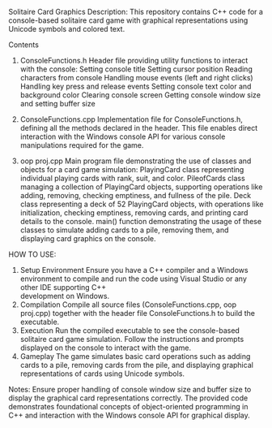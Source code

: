 Solitaire Card Graphics Description:
This repository contains C++ code for a console-based solitaire card game with graphical representations using Unicode symbols and colored text.

Contents
1. ConsoleFunctions.h
Header file providing utility functions to interact with the console:
  Setting console title
  Setting cursor position
  Reading characters from console
  Handling mouse events (left and right clicks)
  Handling key press and release events
  Setting console text color and background color
  Clearing console screen
  Getting console window size and setting buffer size

2. ConsoleFunctions.cpp
   Implementation file for ConsoleFunctions.h, defining all the methods declared in the header. This file enables direct interaction with the Windows console API for various console manipulations required for the game.

3. oop proj.cpp
Main program file demonstrating the use of classes and objects for a card game simulation:
  PlayingCard class representing individual playing cards with rank, suit, and color.
  PileofCards class managing a collection of PlayingCard objects, supporting operations like adding, removing, checking emptiness, and fullness 
  of the pile.
  Deck class representing a deck of 52 PlayingCard objects, with operations like initialization, checking emptiness, removing cards, and printing 
  card details to the console.
  main() function demonstrating the usage of these classes to simulate adding cards to a pile, removing them, and displaying card graphics on the 
  console.

HOW TO USE:

1. Setup Environment
  Ensure you have a C++ compiler and a Windows environment to compile and run the code using Visual Studio or any other IDE supporting C++     
  development on Windows.
2. Compilation
  Compile all source files (ConsoleFunctions.cpp, oop proj.cpp) together with the header file ConsoleFunctions.h to build the executable.
3. Execution
  Run the compiled executable to see the console-based solitaire card game simulation.
  Follow the instructions and prompts displayed on the console to interact with the game.
4. Gameplay
  The game simulates basic card operations such as adding cards to a pile, removing cards from the pile, and displaying graphical 
  representations of cards using Unicode symbols.

Notes:
Ensure proper handling of console window size and buffer size to display the graphical card representations correctly.
The provided code demonstrates foundational concepts of object-oriented programming in C++ and interaction with the Windows console API for graphical display.


 

